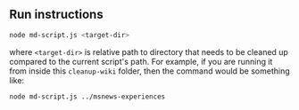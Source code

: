 ## Run instructions

```bash
node md-script.js <target-dir>
```

where `<target-dir>` is relative path to directory that needs to be cleaned up compared to the current script's path. For example, if you are running it from inside this `cleanup-wiki` folder, then the command would be something like:

```bash
node md-script.js ../msnews-experiences
```
